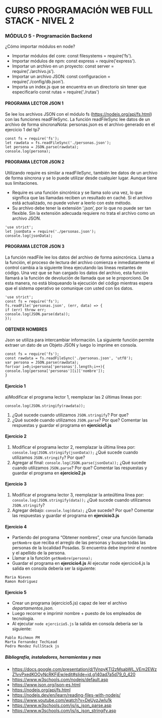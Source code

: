 # CURSO PROGRAMACIÓN WEB FULL STACK - NIVEL 2
### MÓDULO 5 - Programación Backend

¿Cómo importar módulos en node?
- Importar módulos del core: const filesystems = require('fs').
- Importar módulos de npm: const express = require('express').
- Importar un archivo en un proyecto: const server = require('./archivo.js').
- Importar un archivo JSON: const configuracion = require('./config/db.json').
- Importa un index.js que se encuentra en un directorio sin tener que especificarlo const rutas =
require('./rutas')

#### PROGRAMA LECTOR JSON 1
Se lee los archivos JSON con el módulo fs (https://nodejs.org/api/fs.html) con las funciones
readFileSync. La función readFileSync lee datos de un archivo de forma síncronaNota:
personas.json es el archivo generado en el ejercicio 1 del tp7
```
const fs = require('fs');
let rawdata = fs.readFileSync('./personas.json');
let persona = JSON.parse(rawdata);
console.log(persona);
```
#### PROGRAMA LECTOR JSON 2
Utilizando require es similar a readFileSync, también lee datos de un archivo de forma síncrona
y se lo puede utilizar desde cualquier lugar. Aunque tiene sus limitaciones.
- Require es una función sincrónica y se llama solo una vez, lo que significa que las
llamadas reciben un resultado en caché. Si el archivo está actualizado, no puede volver a
leerlo con este método.
- Su archivo debe tener la extensión ‘.json’, por lo que no puede ser tan flexible. Sin la
extensión adecuada requiere no trata el archivo como un archivo JSON.
```
'use strict';
let jsonData = require('./personas.json');
console.log(jsonData);
```

#### PROGRAMA LECTOR JSON 3
La función readFile lee los datos del archivo de forma asincrónica. Llama a la función, el proceso
de lectura del archivo comienza e inmediatamente el control cambia a la siguiente línea
ejecutando las líneas restantes de código. Una vez que se han cargado los datos del archivo, esta
función llamará a la función de devolución de llamada que se le proporcionó. De esta manera, no
está bloqueando la ejecución del código mientras espera que el sistema operativo se comunique
con usted con los datos.
```
'use strict';
const fs = require('fs');
fs.readFile('personas.json', (err, data) => {
if (err) throw err;
console.log(JSON.parse(data));
});
```

#### OBTENER NOMBRES
Json se utiliza para intercambiar información. La siguiente función permite extraer un dato de un
Objeto JSON y luego lo imprime en consola.
```
const fs = require('fs');
const rawdata = fs.readFileSync('./personas.json', 'utf8');
var persona = JSON.parse(rawdata);
for(var i=0;i<persona['personas'].length;i++){
console.log(persona['personas'][i]['nombre']);
}
```

#### Ejercicio 1
a)Modificar el programa lector 1, reemplazar las 2 últimas líneas por:
```
console.log(JSON.stringify(rawdata));
```
1. ¿Qué sucede cuando utilizamos ``JSON.stringify``? Por que?
2. ¿Qué sucede cuando utilizamos ``JSON.parse``? Por que?
Comentar las respuestas y guardar el programa en **ejercicio1.js**

#### Ejercicio 2
1. Modificar el programa lector 2, reemplazar la última línea por:
```console.log(JSON.stringify(jsonData));```
¿Qué sucede cuando utilizamos ``JSON.stringify``? Por que?
2. Agregar al final:
```console.log(JSON.parse(jsonData));```
¿Qué sucede cuando utilizamos ``JSON.parse``? Por que?
Comentar las respuestas y guardar el programa en **ejercicio2.js**

#### Ejercicio 3
1. Modificar el programa lector 3, reemplazar la anteúltima línea por:
```console.log(JSON.stringify(data));```
¿Qué sucede cuando utilizamos ``JSON.stringify``?
2. Agregar debajo:
```console.log(data);```
¿Que sucede? Por que?
Comentar las respuestas y guardar el programa en **ejercicio3.js**

#### Ejercicio 4
- Partiendo del programa “Obtener nombres”, crear una función llamada ```getNombre``` que reciba el
arreglo de las personas y busque todas las personas de la localidad Posadas. Si encuentra debe
imprimir el nombre y el apellido de la persona.
- Llamar a la función ```getNombre(persona);```
- Guardar el programa en **ejercicio4.js**
Al ejecutar node ejercicio4.js la salida en consola debería ser la siguiente:
```
Maria Nieves
Ramon Rodriguez
```

#### Ejercicio 5
- Crear un programa (ejercicio5.js) capaz de leer el archivo _departamentos.json._
- Luego recorrer e imprimir nombre + puesto de los empleados de tecnologia.
- Al ejecutar ```node ejercicio5.js``` la salida en consola debería ser la siguiente:
```
Pablo Richmon PM
Marta Fernandez TechLead
Pedro Mendez FullStack js
```

##### Bibliografía, instaladores, herramientas y mas
- https://docs.google.com/presentation/d/1VnpyKTl2zMsabWL_VEm2EWzZ1vvPxedKOOyNcRKFjEw/edit#slide=id.g140ad7a5d79_0_420
- https://www.w3schools.com/nodejs/default.asp
- https://www.json.org/json-es.html
- https://nodejs.org/api/fs.html
- https://nodejs.dev/en/learn/reading-files-with-nodejs/
- https://www.youtube.com/watch?v=DeUyzJwIu1k
- https://www.w3schools.com/js/js_json_parse.asp
- https://www.w3schools.com/js/js_json_stringify.asp
